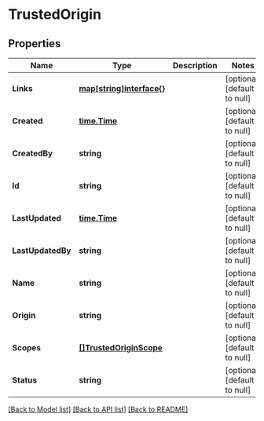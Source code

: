 # TrustedOrigin

## Properties
Name | Type | Description | Notes
------------ | ------------- | ------------- | -------------
**Links** | [**map[string]interface{}**](interface{}.md) |  | [optional] [default to null]
**Created** | [**time.Time**](time.Time.md) |  | [optional] [default to null]
**CreatedBy** | **string** |  | [optional] [default to null]
**Id** | **string** |  | [optional] [default to null]
**LastUpdated** | [**time.Time**](time.Time.md) |  | [optional] [default to null]
**LastUpdatedBy** | **string** |  | [optional] [default to null]
**Name** | **string** |  | [optional] [default to null]
**Origin** | **string** |  | [optional] [default to null]
**Scopes** | [**[]TrustedOriginScope**](TrustedOriginScope.md) |  | [optional] [default to null]
**Status** | **string** |  | [optional] [default to null]

[[Back to Model list]](../README.md#documentation-for-models) [[Back to API list]](../README.md#documentation-for-api-endpoints) [[Back to README]](../README.md)

